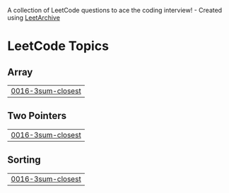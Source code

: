 A collection of LeetCode questions to ace the coding interview! - Created using [LeetArchive](https://github.com/anujlunawat/LeetArchive)


<!---LeetCode Topics Start-->
# LeetCode Topics
## Array
|  |
| ------- |
| [0016-3sum-closest](https://github.com/vashihatej/Harsha-LeetCode/tree/main/LeetCode/Medium/0016-3sum-closest) |
## Two Pointers
|  |
| ------- |
| [0016-3sum-closest](https://github.com/vashihatej/Harsha-LeetCode/tree/main/LeetCode/Medium/0016-3sum-closest) |
## Sorting
|  |
| ------- |
| [0016-3sum-closest](https://github.com/vashihatej/Harsha-LeetCode/tree/main/LeetCode/Medium/0016-3sum-closest) |
<!---LeetCode Topics End-->